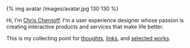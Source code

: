 {% img avatar /images/avatar.jpg 130 130 %}

Hi, I’m [Chris Chernoff](test.com). I’m a user experience designer whose passion 
is creating interactive products and services that make life better. 

This is my collecting point for [thoughts](thoughts.html), [links](links.html), and [selected works](selectedworks.html).